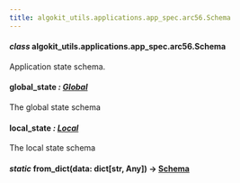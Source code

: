 ```yaml
---
title: algokit_utils.applications.app_spec.arc56.Schema
---
```


#### _class_ algokit_utils.applications.app_spec.arc56.Schema

Application state schema.

#### global_state _: [Global](#algokit_utils.applications.app_spec.arc56.Global)_

The global state schema

#### local_state _: [Local](#algokit_utils.applications.app_spec.arc56.Local)_

The local state schema

#### _static_ from_dict(data: dict[str, Any]) → [Schema](#algokit_utils.applications.app_spec.arc56.Schema)
